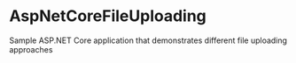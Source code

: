 # AspNetCoreFileUploading
Sample ASP.NET Core application that demonstrates different file uploading approaches
